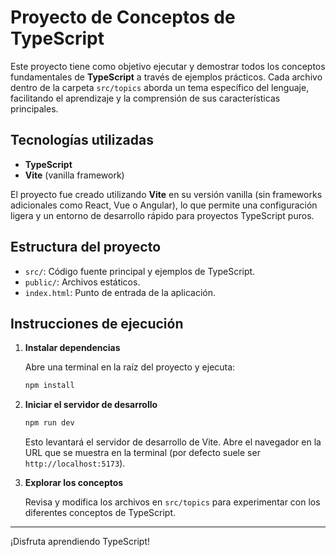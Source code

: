# Proyecto de Conceptos de TypeScript

Este proyecto tiene como objetivo ejecutar y demostrar todos los conceptos fundamentales de **TypeScript** a través de ejemplos prácticos. Cada archivo dentro de la carpeta `src/topics` aborda un tema específico del lenguaje, facilitando el aprendizaje y la comprensión de sus características principales.

## Tecnologías utilizadas
- **TypeScript**
- **Vite** (vanilla framework)

El proyecto fue creado utilizando **Vite** en su versión vanilla (sin frameworks adicionales como React, Vue o Angular), lo que permite una configuración ligera y un entorno de desarrollo rápido para proyectos TypeScript puros.

## Estructura del proyecto
- `src/`: Código fuente principal y ejemplos de TypeScript.
- `public/`: Archivos estáticos.
- `index.html`: Punto de entrada de la aplicación.

## Instrucciones de ejecución

1. **Instalar dependencias**

   Abre una terminal en la raíz del proyecto y ejecuta:
   ```sh
   npm install
   ```

2. **Iniciar el servidor de desarrollo**

   ```sh
   npm run dev
   ```

   Esto levantará el servidor de desarrollo de Vite. Abre el navegador en la URL que se muestra en la terminal (por defecto suele ser `http://localhost:5173`).

3. **Explorar los conceptos**

   Revisa y modifica los archivos en `src/topics` para experimentar con los diferentes conceptos de TypeScript.

---

¡Disfruta aprendiendo TypeScript!
